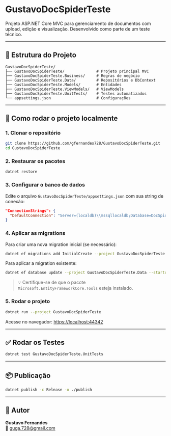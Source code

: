 ﻿# GustavoDocSpiderTeste

Projeto ASP.NET Core MVC para gerenciamento de documentos com upload, edição e visualização. Desenvolvido como parte de um teste técnico.

---

## 📁 Estrutura do Projeto

```
GustavoDocSpiderTeste/
├── GustavoDocSpiderTeste/              # Projeto principal MVC
├── GustavoDocSpiderTeste.Business/     # Regras de negócio
├── GustavoDocSpiderTeste.Data/         # Repositórios e DbContext
├── GustavoDocSpiderTeste.Models/       # Entidades
├── GustavoDocSpiderTeste.ViewModels/   # ViewModels
├── GustavoDocSpiderTeste.UnitTests/    # Testes automatizados
└── appsettings.json                    # Configurações
```

---

## 🚀 Como rodar o projeto localmente

### 1. Clonar o repositório

```bash
git clone https://github.com/gfernandes728/GustavoDocSpiderTeste.git
cd GustavoDocSpiderTeste
```

### 2. Restaurar os pacotes

```bash
dotnet restore
```

### 3. Configurar o banco de dados

Edite o arquivo `GustavoDocSpiderTeste/appsettings.json` com sua string de conexão:

```json
"ConnectionStrings": {
  "DefaultConnection": "Server=(localdb)\\mssqllocaldb;Database=DocSpiderDb;Trusted_Connection=True;"
}
```

### 4. Aplicar as migrations

Para criar uma nova migration inicial (se necessário):

```bash
dotnet ef migrations add InitialCreate --project GustavoDocSpiderTeste.Data --startup-project GustavoDocSpiderTeste
```

Para aplicar a migration existente:

```bash
dotnet ef database update --project GustavoDocSpiderTeste.Data --startup-project GustavoDocSpiderTeste
```

> 💡 Certifique-se de que o pacote `Microsoft.EntityFrameworkCore.Tools` esteja instalado.

### 5. Rodar o projeto

```bash
dotnet run --project GustavoDocSpiderTeste
```

Acesse no navegador: [https://localhost:44342](https://localhost:44342)

---

## ✅ Rodar os Testes

```bash
dotnet test GustavoDocSpiderTeste.UnitTests
```

---

## 📦 Publicação

```bash
dotnet publish -c Release -o ./publish
```

---

## 👤 Autor

**Gustavo Fernandes**  
📧 guga.728@gmail.com  
